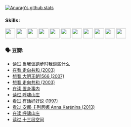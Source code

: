 
[![Anurag's github stats](https://github-readme-stats.vercel.app/api?username=w940853815)](https://github.com/anuraghazra/github-readme-stats)

### Skills:

<code><img height="32" src="https://cdn.jsdelivr.net/npm/simple-icons@v5/icons/python.svg"></code>
<code><img height="32" src="https://cdn.jsdelivr.net/npm/simple-icons@v5/icons/javascript.svg"></code>
<code><img height="32" src="https://cdn.jsdelivr.net/npm/simple-icons@v5/icons/django.svg"></code>
<code><img height="32" src="https://cdn.jsdelivr.net/npm/simple-icons@v5/icons/flask.svg"></code>
<code><img height="32" src="https://cdn.jsdelivr.net/npm/simple-icons@v5/icons/vuetify.svg"></code>
<code><img height="32" src="https://cdn.jsdelivr.net/npm/simple-icons@v5/icons/git.svg"></code>
<code><img height="32" src="https://cdn.jsdelivr.net/npm/simple-icons@v5/icons/docker.svg"></code>
<code><img height="32" src="https://cdn.jsdelivr.net/npm/simple-icons@v5/icons/postgresql.svg"></code>
<code><img height="32" src="https://cdn.jsdelivr.net/npm/simple-icons@v5/icons/elasticsearch.svg"></code>
<code><img height="32" src="https://cdn.jsdelivr.net/npm/simple-icons@v5/icons/macos.svg"></code>
<code><img height="32" src="https://cdn.jsdelivr.net/npm/simple-icons@v5/icons/linux.svg"></code>

### 🗣 豆瓣:

<!-- DOUBAN-ACTIVITIES:START -->
- [读过 当我谈跑步时我谈些什么](https://www.douban.com/people/136069238/status/3715422296/?_i=42041445)
- [在看 走向共和‎ (2003)](https://www.douban.com/people/136069238/status/3711470443/?_i=42041445)
- [想看 大明王朝1566‎ (2007)](https://www.douban.com/people/136069238/status/3710980213/?_i=42041445)
- [想看 走向共和‎ (2003)](https://www.douban.com/people/136069238/status/3710980002/?_i=42041445)
- [在读 置身事内](https://www.douban.com/people/136069238/status/3710472151/?_i=42041445)
- [读过 呼啸山庄](https://www.douban.com/people/136069238/status/3710470617/?_i=42041446)
- [看过 有话好好说‎ (1997)](https://www.douban.com/people/136069238/status/3709833172/?_i=42041446)
- [看过 安娜·卡列尼娜 Anna Karénina‎ (2013)](https://www.douban.com/people/136069238/status/3708942010/?_i=42041446)
- [在读 呼啸山庄](https://www.douban.com/people/136069238/status/3701626992/?_i=42041446)
- [读过 十三层空间](https://www.douban.com/people/136069238/status/3700755247/?_i=42041446)
<!-- DOUBAN-ACTIVITIES:END -->
<!--
**w940853815/w940853815** is a ✨ _special_ ✨ repository because its `README.md` (this file) appears on your GitHub profile.

Here are some ideas to get you started:

- 🔭 I’m currently working on ...
- 🌱 I’m currently learning ...
- 👯 I’m looking to collaborate on ...
- 🤔 I’m looking for help with ...
- 💬 Ask me about ...
- 📫 How to reach me: ...
- 😄 Pronouns: ...
- ⚡ Fun fact: ...
-->

